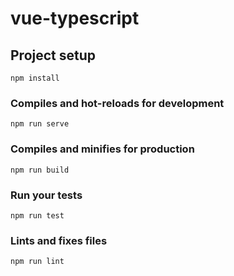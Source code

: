 # vue-typescript 
## Project setup 
``` npm install ``` 

### Compiles and hot-reloads for development 
``` npm run serve ``` 

### Compiles and minifies for production 
``` npm run build ``` 

### Run your tests 
``` npm run test ``` 

### Lints and fixes files 
``` npm run lint ``` 
